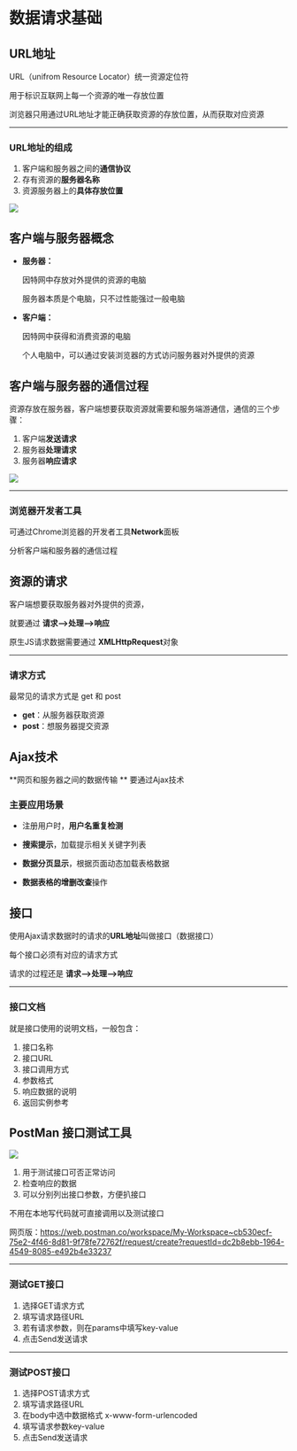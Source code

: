 # 数据请求基础

## URL地址

URL（unifrom Resource Locator）统一资源定位符

用于标识互联网上每一个资源的唯一存放位置

浏览器只用通过URL地址才能正确获取资源的存放位置，从而获取对应资源

---

### URL地址的组成

1. 客户端和服务器之间的**通信协议**
2. 存有资源的**服务器名称**
3. 资源服务器上的**具体存放位置**

![](https://pbs.twimg.com/media/E21veWEUUAEiQpy?format=jpg&name=medium)





## 客户端与服务器概念

- **服务器：**

  因特网中存放对外提供的资源的电脑

  服务器本质是个电脑，只不过性能强过一般电脑

- **客户端：**

  因特网中获得和消费资源的电脑

  个人电脑中，可以通过安装浏览器的方式访问服务器对外提供的资源





## 客户端与服务器的通信过程

资源存放在服务器，客户端想要获取资源就需要和服务端游通信，通信的三个步骤：

1. 客户端**发送请求**
2. 服务器**处理请求**
3. 服务器**响应请求**

![](https://pbs.twimg.com/media/E21vhv5VIAMXbQ0?format=jpg&name=medium)

---

### 浏览器开发者工具

可通过Chrome浏览器的开发者工具**Network**面板

分析客户端和服务器的通信过程





## 资源的请求

客户端想要获取服务器对外提供的资源，

就要通过 **请求——>处理——>响应**

原生JS请求数据需要通过 **XMLHttpRequest**对象

---

### 请求方式

最常见的请求方式是 get 和 post

- **get**：从服务器获取资源
- **post**：想服务器提交资源





## Ajax技术

**网页和服务器之间的数据传输 ** 要通过Ajax技术

### 主要应用场景

- 注册用户时，**用户名重复检测**
- **搜索提示**，加载提示相关关键字列表
- **数据分页显示**，根据页面动态加载表格数据

- **数据表格的增删改查**操作





## 接口

使用Ajax请求数据时的请求的**URL地址**叫做接口（数据接口）

每个接口必须有对应的请求方式

请求的过程还是 **请求——>处理——>响应**

---

### 接口文档

就是接口使用的说明文档，一般包含：

1. 接口名称
2. 接口URL
3. 接口调用方式
4. 参数格式
5. 响应数据的说明
6. 返回实例参考





## PostMan 接口测试工具

![](https://miro.medium.com/max/1838/1*ap0NRizcKwuX5gfzKqEk6Q.png)

1. 用于测试接口可否正常访问
2. 检查响应的数据
3. 可以分别列出接口参数，方便扒接口

不用在本地写代码就可直接调用以及测试接口

网页版：https://web.postman.co/workspace/My-Workspace~cb530ecf-75e2-4f46-8d81-9f78fe72762f/request/create?requestId=dc2b8ebb-1964-4549-8085-e492b4e33237

---

### 测试GET接口

1. 选择GET请求方式
2. 填写请求路径URL
3. 若有请求参数，则在params中填写key-value
4. 点击Send发送请求

---

### 测试POST接口

1. 选择POST请求方式
2. 填写请求路径URL
3. 在body中选中数据格式 x-www-form-urlencoded
4. 填写请求参数key-value
5. 点击Send发送请求

